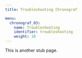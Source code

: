 ```yaml
---
title: Troubleshooting Chronograf

menu:
  chronograf_03:
    name: Troubleshooting
    identifier: troubleshooting
    weight: 10
---
```


This is another stub page.

